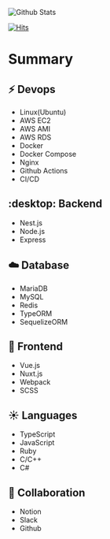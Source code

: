 ![Github Stats](https://github-readme-stats.vercel.app/api?username=biud436&theme=buefy&show_icons=true)

[![Hits](https://hits.seeyoufarm.com/api/count/incr/badge.svg?url=https%3A%2F%2Fgithub.com%2Fbiud436%2F&count_bg=%2379C83D&title_bg=%23555555&icon=&icon_color=%23E7E7E7&title=hits&edge_flat=false)](https://hits.seeyoufarm.com)

# Summary

## :zap: Devops

- Linux(Ubuntu)
- AWS EC2
- AWS AMI
- AWS RDS
- Docker
- Docker Compose
- Nginx
- Github Actions
- CI/CD

## :desktop: Backend

- Nest.js
- Node.js
- Express

## :cloud: Database

- MariaDB
- MySQL
- Redis
- TypeORM
- SequelizeORM

## :rocket: Frontend

- Vue.js
- Nuxt.js
- Webpack
- SCSS

## :sunny: Languages

- TypeScript
- JavaScript
- Ruby
- C/C++
- C#

## :rocket: Collaboration

- Notion
- Slack
- Github
